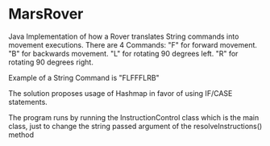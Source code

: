 # MarsRover
Java Implementation of how a Rover translates String commands into movement executions. 
There are 4 Commands: 
"F" for forward movement. 
"B" for backwards movement. 
"L" for rotating 90 degrees left. 
"R" for rotating 90 degrees right.

Example of a String Command is "FLFFFLRB"

The solution proposes usage of Hashmap in favor of using IF/CASE statements.

The program runs by running the InstructionControl class which is the main class, just to change the string passed argument of the resolveInstructions() method
